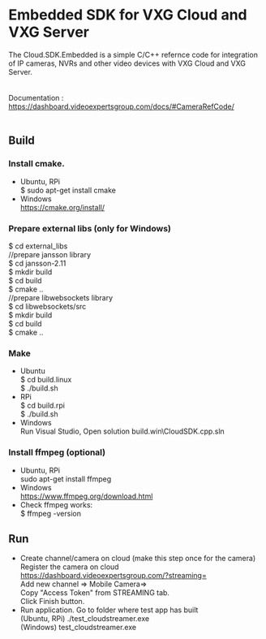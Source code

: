 # Embedded SDK for VXG Cloud and VXG Server 

The Cloud.SDK.Embedded is a simple C/C++ refernce code for integration of IP cameras, NVRs and other video devices with VXG Cloud and VXG Server. 
<br>
<br>
<br>
Documentation :
https://dashboard.videoexpertsgroup.com/docs/#CameraRefCode/
<br>
<br>
## Build
### Install cmake.
- Ubuntu, RPi  
 $ sudo apt-get install cmake  
 - Windows  
 https://cmake.org/install/  
 ### Prepare external libs (only for Windows)   
 $ cd external_libs  
  //prepare jansson library  
  $ cd jansson-2.11            
  $ mkdir build                  
  $ cd build                       
  $ cmake ..                         
  //prepare libwebsockets library      
  $ cd libwebsockets/src                 
  $ mkdir build                            
  $ cd build                                 
  $ cmake ..                                   
### Make
 - Ubuntu  
 $ cd build.linux   
 $ ./build.sh   
 - RPi  
 $ cd build.rpi  
 $ ./build.sh   
 - Windows   
 Run Visual Studio, Open solution build.win\CloudSDK.cpp.sln   
### Install ffmpeg (optional)  
 - Ubuntu, RPi  
 sudo apt-get install ffmpeg  
 - Windows  
 https://www.ffmpeg.org/download.html  
 - Check ffmpeg works:  
 $ ffmpeg -version  

## Run
 - Create channel/camera on cloud (make this step once for the camera)
Register the camera on cloud https://dashboard.videoexpertsgroup.com/?streaming=  
Add new channel => Mobile Camera=> <Enter camera name>  
Copy "Access Token" from STREAMING tab.  
Click Finish button.  
 - Run application. Go to folder where test app has built  
 (Ubuntu, RPi) ./test_cloudstreamer.exe <IP address of camera> <Access Token>  
 (Windows) test_cloudstreamer.exe <IP address of camera> <Access Token>  
 